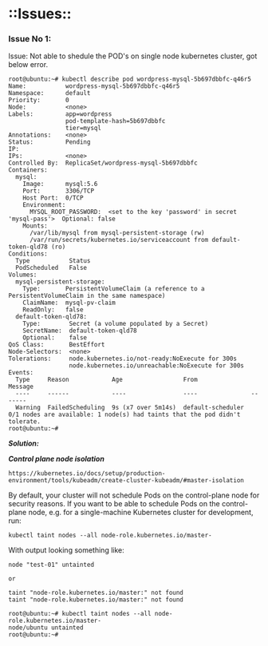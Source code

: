 #                  ::Issues::


### Issue No 1: 

Issue: Not able to shedule the POD's on single node kubernetes cluster, got below error.


```
root@ubuntu:~# kubectl describe pod wordpress-mysql-5b697dbbfc-q46r5
Name:           wordpress-mysql-5b697dbbfc-q46r5
Namespace:      default
Priority:       0
Node:           <none>
Labels:         app=wordpress
                pod-template-hash=5b697dbbfc
                tier=mysql
Annotations:    <none>
Status:         Pending
IP:
IPs:            <none>
Controlled By:  ReplicaSet/wordpress-mysql-5b697dbbfc
Containers:
  mysql:
    Image:      mysql:5.6
    Port:       3306/TCP
    Host Port:  0/TCP
    Environment:
      MYSQL_ROOT_PASSWORD:  <set to the key 'password' in secret 'mysql-pass'>  Optional: false
    Mounts:
      /var/lib/mysql from mysql-persistent-storage (rw)
      /var/run/secrets/kubernetes.io/serviceaccount from default-token-qld78 (ro)
Conditions:
  Type           Status
  PodScheduled   False
Volumes:
  mysql-persistent-storage:
    Type:       PersistentVolumeClaim (a reference to a PersistentVolumeClaim in the same namespace)
    ClaimName:  mysql-pv-claim
    ReadOnly:   false
  default-token-qld78:
    Type:        Secret (a volume populated by a Secret)
    SecretName:  default-token-qld78
    Optional:    false
QoS Class:       BestEffort
Node-Selectors:  <none>
Tolerations:     node.kubernetes.io/not-ready:NoExecute for 300s
                 node.kubernetes.io/unreachable:NoExecute for 300s
Events:
  Type     Reason            Age                 From               Message
  ----     ------            ----                ----               -------
  Warning  FailedScheduling  9s (x7 over 5m14s)  default-scheduler  0/1 nodes are available: 1 node(s) had taints that the pod didn't tolerate.
root@ubuntu:~#
```

***Solution:***

***Control plane node isolation***

```
https://kubernetes.io/docs/setup/production-environment/tools/kubeadm/create-cluster-kubeadm/#master-isolation
```

By default, your cluster will not schedule Pods on the control-plane node for security reasons. If you want to be able to schedule Pods on the control-plane node, e.g. for a single-machine Kubernetes cluster for development, 
run:
```
kubectl taint nodes --all node-role.kubernetes.io/master-
```
With output looking something like:
```
node "test-01" untainted

or 

taint "node-role.kubernetes.io/master:" not found
taint "node-role.kubernetes.io/master:" not found
```




```
root@ubuntu:~# kubectl taint nodes --all node-role.kubernetes.io/master-
node/ubuntu untainted
root@ubuntu:~#
```





